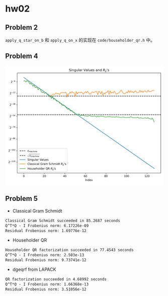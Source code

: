 # hw02

## Problem 2

`apply_q_star_on_b` 和 `apply_q_on_x` 的实现在 `code/householder_qr.h` 中。

## Problem 4

![](problem_4_plot.png)

## Problem 5

- Classical Gram Schmidt
```
Classical Gram Schmidt succeeded in 85.2687 seconds
Q^T*Q - I Frobenius norm: 6.17226e-09
Residual Frobenius norm: 1.69776e-12
```

- Householder QR
```
Householder QR factorization succeeded in 77.4543 seconds
Q^T*Q - I Frobenius norm: 2.503e-13
Residual Frobenius norm: 9.73741e-12
```

- dgeqrf from LAPACK
```
QR factorization succeeded in 4.68992 seconds
Q^T*Q - I Frobenius norm: 1.66368e-13
Residual Frobenius norm: 3.51056e-12
```
